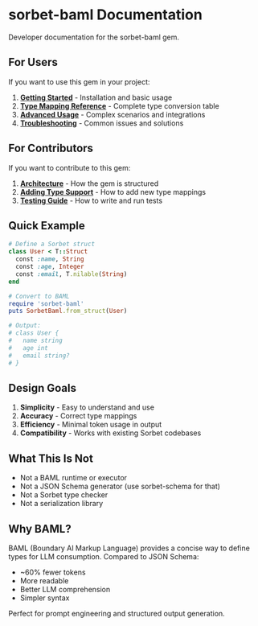 # sorbet-baml Documentation

Developer documentation for the sorbet-baml gem.

## For Users

If you want to use this gem in your project:

1. **[Getting Started](./getting-started.md)** - Installation and basic usage
2. **[Type Mapping Reference](./type-mapping.md)** - Complete type conversion table
3. **[Advanced Usage](./advanced-usage.md)** - Complex scenarios and integrations
4. **[Troubleshooting](./troubleshooting.md)** - Common issues and solutions

## For Contributors

If you want to contribute to this gem:

1. **[Architecture](./architecture.md)** - How the gem is structured
2. **[Adding Type Support](./adding-types.md)** - How to add new type mappings
3. **[Testing Guide](./testing.md)** - How to write and run tests

## Quick Example

```ruby
# Define a Sorbet struct
class User < T::Struct
  const :name, String
  const :age, Integer
  const :email, T.nilable(String)
end

# Convert to BAML
require 'sorbet-baml'
puts SorbetBaml.from_struct(User)

# Output:
# class User {
#   name string
#   age int
#   email string?
# }
```

## Design Goals

1. **Simplicity** - Easy to understand and use
2. **Accuracy** - Correct type mappings
3. **Efficiency** - Minimal token usage in output
4. **Compatibility** - Works with existing Sorbet codebases

## What This Is Not

- Not a BAML runtime or executor
- Not a JSON Schema generator (use sorbet-schema for that)
- Not a Sorbet type checker
- Not a serialization library

## Why BAML?

BAML (Boundary AI Markup Language) provides a concise way to define types for LLM consumption. Compared to JSON Schema:

- ~60% fewer tokens
- More readable
- Better LLM comprehension
- Simpler syntax

Perfect for prompt engineering and structured output generation.